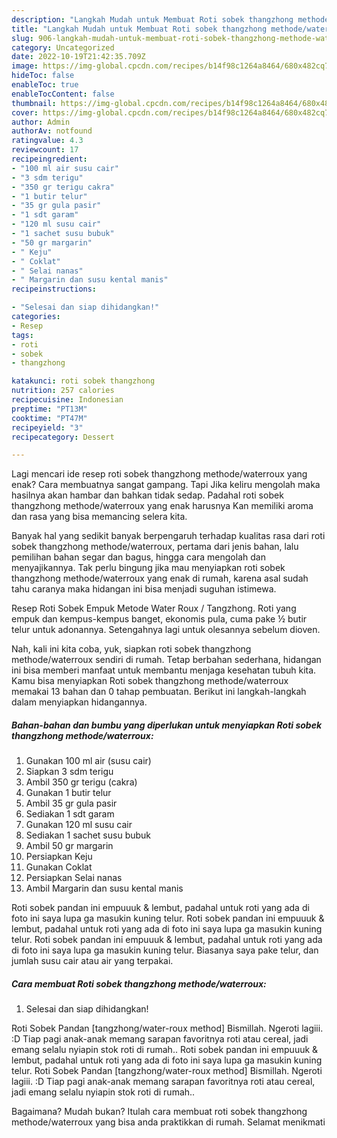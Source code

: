 ```yaml
---
description: "Langkah Mudah untuk Membuat Roti sobek thangzhong methode/waterroux yang Lezat, Buat Buka Puasa Sempurna"
title: "Langkah Mudah untuk Membuat Roti sobek thangzhong methode/waterroux yang Lezat, Buat Buka Puasa Sempurna"
slug: 906-langkah-mudah-untuk-membuat-roti-sobek-thangzhong-methode-waterroux-yang-lezat-buat-buka-puasa-sempurna
category: Uncategorized
date: 2022-10-19T21:42:35.709Z
image: https://img-global.cpcdn.com/recipes/b14f98c1264a8464/680x482cq70/roti-sobek-thangzhong-methodewaterroux-foto-resep-utama.jpg
hideToc: false
enableToc: true
enableTocContent: false
thumbnail: https://img-global.cpcdn.com/recipes/b14f98c1264a8464/680x482cq70/roti-sobek-thangzhong-methodewaterroux-foto-resep-utama.jpg
cover: https://img-global.cpcdn.com/recipes/b14f98c1264a8464/680x482cq70/roti-sobek-thangzhong-methodewaterroux-foto-resep-utama.jpg
author: Admin
authorAv: notfound
ratingvalue: 4.3
reviewcount: 17
recipeingredient:
- "100 ml air susu cair"
- "3 sdm terigu"
- "350 gr terigu cakra"
- "1 butir telur"
- "35 gr gula pasir"
- "1 sdt garam"
- "120 ml susu cair"
- "1 sachet susu bubuk"
- "50 gr margarin"
- " Keju"
- " Coklat"
- " Selai nanas"
- " Margarin dan susu kental manis"
recipeinstructions:

- "Selesai dan siap dihidangkan!"
categories:
- Resep
tags:
- roti
- sobek
- thangzhong

katakunci: roti sobek thangzhong 
nutrition: 257 calories
recipecuisine: Indonesian
preptime: "PT13M"
cooktime: "PT47M"
recipeyield: "3"
recipecategory: Dessert

---
```



Lagi mencari ide resep roti sobek thangzhong methode/waterroux yang enak? Cara membuatnya sangat gampang. Tapi Jika keliru mengolah maka hasilnya akan hambar dan bahkan tidak sedap. Padahal roti sobek thangzhong methode/waterroux yang enak harusnya Kan memiliki aroma dan rasa yang bisa memancing selera kita.


Banyak hal yang sedikit banyak berpengaruh terhadap kualitas rasa dari roti sobek thangzhong methode/waterroux, pertama dari jenis bahan, lalu pemilihan bahan segar dan bagus, hingga cara mengolah dan menyajikannya. Tak perlu bingung jika mau menyiapkan roti sobek thangzhong methode/waterroux yang enak di rumah, karena asal sudah tahu caranya maka hidangan ini bisa menjadi suguhan istimewa.

Resep Roti Sobek Empuk Metode Water Roux / Tangzhong. Roti yang empuk dan kempus-kempus banget, ekonomis pula, cuma pake ½ butir telur untuk adonannya. Setengahnya lagi untuk olesannya sebelum dioven.


Nah, kali ini kita coba, yuk, siapkan roti sobek thangzhong methode/waterroux sendiri di rumah. Tetap berbahan sederhana, hidangan ini bisa memberi manfaat untuk membantu menjaga kesehatan tubuh kita. Kamu bisa menyiapkan Roti sobek thangzhong methode/waterroux memakai 13 bahan dan 0 tahap pembuatan. Berikut ini langkah-langkah dalam menyiapkan hidangannya.

<!--inarticleads1-->

##### Bahan-bahan dan bumbu yang diperlukan untuk menyiapkan Roti sobek thangzhong methode/waterroux:

1. Gunakan 100 ml air (susu cair)
1. Siapkan 3 sdm terigu
1. Ambil 350 gr terigu (cakra)
1. Gunakan 1 butir telur
1. Ambil 35 gr gula pasir
1. Sediakan 1 sdt garam
1. Gunakan 120 ml susu cair
1. Sediakan 1 sachet susu bubuk
1. Ambil 50 gr margarin
1. Persiapkan  Keju
1. Gunakan  Coklat
1. Persiapkan  Selai nanas
1. Ambil  Margarin dan susu kental manis


Roti sobek pandan ini empuuuk &amp; lembut, padahal untuk roti yang ada di foto ini saya lupa ga masukin kuning telur. Roti sobek pandan ini empuuuk &amp; lembut, padahal untuk roti yang ada di foto ini saya lupa ga masukin kuning telur. Roti sobek pandan ini empuuuk &amp; lembut, padahal untuk roti yang ada di foto ini saya lupa ga masukin kuning telur. Biasanya saya pake telur, dan jumlah susu cair atau air yang terpakai. 

<!--inarticleads2-->

##### Cara membuat Roti sobek thangzhong methode/waterroux:


1. Selesai dan siap dihidangkan!

Roti Sobek Pandan [tangzhong/water-roux method] Bismillah. Ngeroti lagiii. :D Tiap pagi anak-anak memang sarapan favoritnya roti atau cereal, jadi emang selalu nyiapin stok roti di rumah.. Roti sobek pandan ini empuuuk &amp; lembut, padahal untuk roti yang ada di foto ini saya lupa ga masukin kuning telur. Roti Sobek Pandan [tangzhong/water-roux method] Bismillah. Ngeroti lagiii. :D Tiap pagi anak-anak memang sarapan favoritnya roti atau cereal, jadi emang selalu nyiapin stok roti di rumah.. 

Bagaimana? Mudah bukan? Itulah cara membuat roti sobek thangzhong methode/waterroux yang bisa anda praktikkan di rumah. Selamat menikmati
